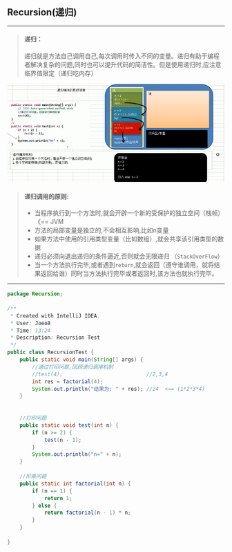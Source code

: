 ## Recursion(递归)

<hr>

>#### 递归：
>
>​		递归就是方法自己调用自己,每次调用时传入不同的变量。递归有助于编程者解决复杂的问题,同时也可以提升代码的简洁性。但是使用递归时,应注意临界值限定（递归吃内存）



![](Media/Recursion.png)




>#### 递归调用的原则:
>
>+ 当程序执行到一个方法时,就会开辟一个新的受保护的独立空间（栈帧）  《==   JVM
>+ 方法的局部变量是独立的,不会相互影响,比如n变量
>+ 如果方法中使用的引用类型变量（比如数组）,就会共享该引用类型的数据
>+ 递归必须向退出递归的条件逼近,否则就会无限递归 （`StackOverFlow`）
>+ 当一个方法执行完毕,或者遇到`return`,就会返回（遵守谁调用，就将结果返回给谁）同时当方法执行完毕或者返回时,该方法也就执行完毕。




<hr>

```java
package Recursion;

/**
 * Created with IntelliJ IDEA.
 * User: Joeo8
 * Time: 13:24
 * Description: Recursion Test
 */
public class RecursionTest {
    public static void main(String[] args) {
        //通过打印问题,回顾递归调用机制
        //test(4);                           //2,3,4
        int res = factorial(4);
        System.out.println("结果为: " + res); //24  <== (1*2*3*4)
    }


    //打印问题
    public static void test(int n) {
        if (n >= 2) {
            test(n - 1);
        }
        System.out.println("n=" + n);
    }

    //阶乘问题
    public static int factorial(int n) {
        if (n == 1) {
            return 1;
        } else {
            return factorial(n - 1) * n;
        }
    }

}

```

